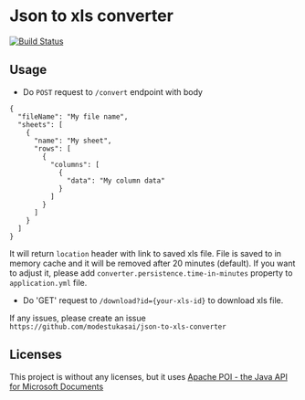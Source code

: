 # Json to xls converter

[![Build Status](https://travis-ci.org/modestukasai/json-to-xls-converter.svg?branch=master)](https://travis-ci.org/modestukasai/json-to-xls-converter)

## Usage

* Do `POST` request to `/convert` endpoint with body

```$json
{
  "fileName": "My file name",
  "sheets": [
    {
      "name": "My sheet",
      "rows": [
        {
          "columns": [
            {
              "data": "My column data"
            }
          ]
        }
      ]
    }
  ]
}
```
It will return `location` header with link to saved xls file. 
File is saved to in memory cache and it will be removed after 20 minutes (default). 
If you want to adjust it, please add `converter.persistence.time-in-minutes` property to `application.yml` file. 

* Do 'GET' request to `/download?id={your-xls-id}` to download xls file.

If any issues, please create an issue `https://github.com/modestukasai/json-to-xls-converter`

## Licenses

This project is without any licenses, but it uses [Apache POI - the Java API for Microsoft Documents](https://poi.apache.org) 